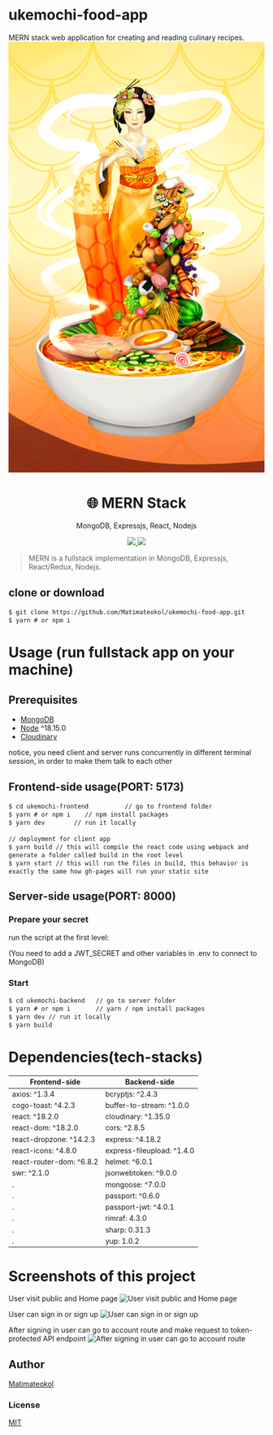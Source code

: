 # ukemochi-food-app
MERN stack web application for creating and reading culinary recipes.
![Ukemochi-food-goddess](https://github.com/Matimateokol/ukemochi-food-app/blob/main/ukemochi-screenshots/ukemochi2.png)
<h1 align="center">
🌐 MERN Stack
</h1>
<p align="center">
MongoDB, Expressjs, React, Nodejs
</p>

<p align="center">
   <a href="https://github.com/amazingandyyy/mern/blob/master/LICENSE">
      <img src="https://img.shields.io/badge/License-MIT-green.svg" />
   </a>
   <a href="https://circleci.com/gh/amazingandyyy/mern">
      <img src="https://circleci.com/gh/amazingandyyy/mern.svg?style=svg" />
   </a>
</p>

> MERN is a fullstack implementation in MongoDB, Expressjs, React/Redux, Nodejs.

## clone or download
```terminal
$ git clone https://github.com/Matimateokol/ukemochi-food-app.git
$ yarn # or npm i
```

# Usage (run fullstack app on your machine)

## Prerequisites
- [MongoDB](https://gist.github.com/nrollr/9f523ae17ecdbb50311980503409aeb3)
- [Node](https://nodejs.org/en/download/) ^18.15.0
- [Cloudinary](https://cloudinary.com)

notice, you need client and server runs concurrently in different terminal session, in order to make them talk to each other

## Frontend-side usage(PORT: 5173)
```terminal
$ cd ukemochi-frontend          // go to frontend folder
$ yarn # or npm i    // npm install packages
$ yarn dev        // run it locally

// deployment for client app
$ yarn build // this will compile the react code using webpack and generate a folder called build in the root level
$ yarn start // this will run the files in build, this behavior is exactly the same how gh-pages will run your static site
```

## Server-side usage(PORT: 8000)

### Prepare your secret

run the script at the first level:

(You need to add a JWT_SECRET and other variables in .env to connect to MongoDB)


### Start

```terminal
$ cd ukemochi-backend   // go to server folder
$ yarn # or npm i       // yarn / npm install packages
$ yarn dev // run it locally
$ yarn build 
```

# Dependencies(tech-stacks)
Frontend-side | Backend-side
--- | ---
axios: ^1.3.4 | bcryptjs: ^2.4.3
cogo-toast: ^4.2.3 | buffer-to-stream: ^1.0.0
react: ^18.2.0 | cloudinary: ^1.35.0
react-dom: ^18.2.0 | cors: ^2.8.5
react-dropzone: ^14.2.3 | express: ^4.18.2
react-icons: ^4.8.0 | express-fileupload: ^1.4.0
react-router-dom: ^6.8.2 | helmet: ^6.0.1
swr: ^2.1.0 | jsonwebtoken: ^9.0.0
. | mongoose: ^7.0.0
. | passport: ^0.6.0
. | passport-jwt: ^4.0.1 
. | rimraf: 4.3.0
. | sharp: 0.31.3
. | yup: 1.0.2

# Screenshots of this project

User visit public and Home page
![User visit public and Home page]()

User can sign in or sign up
![User can sign in or sign up]()

After signing in user can go to account route and make request to token-protected API endpoint
![After signing in user can go to account route]()

## Author
[Matimateokol](https://github.com/Matimateokol/)

### License
[MIT](https://github.com/amazingandyyy/mern/blob/master/LICENSE)
